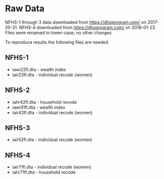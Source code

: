 # Raw Data

NFHS-1 through 3 data downloaded from https://dhsprogram.com/ on 2017-05-31.
NFHS-4 downloaded from https://dhsprogram.com/ on 2018-01-23.
Files were renamed to lower-case; no other changes.

To reproduce results the following files are needed.

## NFHS-1

 - iawi22fl.dta - wealth index
 - iair23fl.dta - individual recode (women)

## NFHS-2

 - iahr42fl.dta - household recode
 - iawi41fl.dta - wealth index
 - iair42fl.dta - individual recode (women)

## NFHS-3

 - iair52fl.dta - individual recode (women)

## NFHS-4

 - iair71fl.dta - individual recode (women)
 - iahr71fl.dta - household recode
